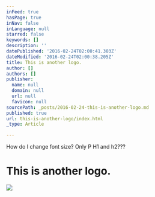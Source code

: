 ```yaml
---
inFeed: true
hasPage: true
inNav: false
inLanguage: null
starred: false
keywords: []
description: ''
datePublished: '2016-02-24T02:00:41.303Z'
dateModified: '2016-02-24T02:00:38.205Z'
title: This is another logo.
author: []
authors: []
publisher:
  name: null
  domain: null
  url: null
  favicon: null
sourcePath: _posts/2016-02-24-this-is-another-logo.md
published: true
url: this-is-another-logo/index.html
_type: Article

---
```

How do I change font size? Only P H1 and h2???

# This is another logo.
![](https://the-grid-user-content.s3-us-west-2.amazonaws.com/be857e85-af83-4a86-87f5-5e5dbf4f7a6c.jpg)